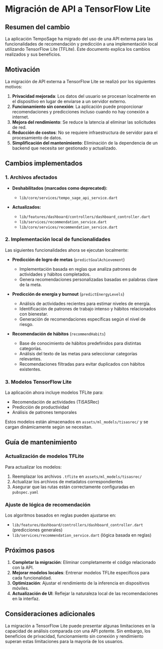 # Migración de API a TensorFlow Lite

## Resumen del cambio

La aplicación TempoSage ha migrado del uso de una API externa para las funcionalidades de recomendación y predicción a una implementación local utilizando TensorFlow Lite (TFLite). Este documento explica los cambios realizados y sus beneficios.

## Motivación

La migración de API externa a TensorFlow Lite se realizó por los siguientes motivos:

1. **Privacidad mejorada**: Los datos del usuario se procesan localmente en el dispositivo en lugar de enviarse a un servidor externo.
2. **Funcionamiento sin conexión**: La aplicación puede proporcionar recomendaciones y predicciones incluso cuando no hay conexión a internet.
3. **Mejora del rendimiento**: Se reduce la latencia al eliminar las solicitudes de red.
4. **Reducción de costos**: No se requiere infraestructura de servidor para el procesamiento de datos.
5. **Simplificación del mantenimiento**: Eliminación de la dependencia de un backend que necesita ser gestionado y actualizado.

## Cambios implementados

### 1. Archivos afectados

- **Deshabilitados (marcados como deprecated):**
  - `lib/core/services/tempo_sage_api_service.dart`
  
- **Actualizados:**
  - `lib/features/dashboard/controllers/dashboard_controller.dart`
  - `lib/services/recommendation_service.dart`
  - `lib/core/services/recommendation_service.dart`

### 2. Implementación local de funcionalidades

Las siguientes funcionalidades ahora se ejecutan localmente:

- **Predicción de logro de metas** (`predictGoalAchievement`)
  - Implementación basada en reglas que analiza patrones de actividades y hábitos completados.
  - Genera recomendaciones personalizadas basadas en palabras clave de la meta.

- **Predicción de energía y burnout** (`predictEnergyLevels`)
  - Análisis de actividades recientes para estimar niveles de energía.
  - Identificación de patrones de trabajo intenso y hábitos relacionados con bienestar.
  - Generación de recomendaciones específicas según el nivel de riesgo.

- **Recomendación de hábitos** (`recommendHabits`)
  - Base de conocimiento de hábitos predefinidos para distintas categorías.
  - Análisis del texto de las metas para seleccionar categorías relevantes.
  - Recomendaciones filtradas para evitar duplicados con hábitos existentes.

### 3. Modelos TensorFlow Lite

La aplicación ahora incluye modelos TFLite para:
- Recomendación de actividades (TiSASRec)
- Predicción de productividad
- Análisis de patrones temporales

Estos modelos están almacenados en `assets/ml_models/tisasrec/` y se cargan dinámicamente según se necesitan.

## Guía de mantenimiento

### Actualización de modelos TFLite

Para actualizar los modelos:

1. Reemplazar los archivos `.tflite` en `assets/ml_models/tisasrec/`
2. Actualizar los archivos de metadatos correspondientes
3. Asegurar que las rutas están correctamente configuradas en `pubspec.yaml`

### Ajuste de lógica de recomendación

Los algoritmos basados en reglas pueden ajustarse en:
- `lib/features/dashboard/controllers/dashboard_controller.dart` (predicciones generales)
- `lib/services/recommendation_service.dart` (lógica basada en reglas)

## Próximos pasos

1. **Completar la migración**: Eliminar completamente el código relacionado con la API.
2. **Mejorar modelos locales**: Entrenar modelos TFLite específicos para cada funcionalidad.
3. **Optimización**: Ajustar el rendimiento de la inferencia en dispositivos móviles.
4. **Actualización de UI**: Reflejar la naturaleza local de las recomendaciones en la interfaz.

## Consideraciones adicionales

La migración a TensorFlow Lite puede presentar algunas limitaciones en la capacidad de análisis comparada con una API potente. Sin embargo, los beneficios de privacidad, funcionamiento sin conexión y rendimiento superan estas limitaciones para la mayoría de los usuarios. 